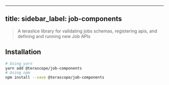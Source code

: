 
---
title: 
sidebar_label: job-components
---

> A teraslice library for validating jobs schemas, registering apis, and defining and running new Job APIs

## Installation

```bash
# Using yarn
yarn add @terascope/job-components
# Using npm
npm install --save @terascope/job-components
```

